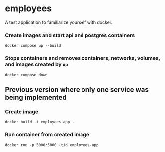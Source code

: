 # employees

A test application to familiarize yourself with docker.

### Create images and start api and postgres containers
```
docker compose up --build
```

### Stops containers and removes containers, networks, volumes, and images created by `up`
```
docker compose down
```

## Previous version where only one service was being implemented

### Create image
```
docker build -t employees-app .
```

### Run container from created image
```
docker run -p 5000:5000 -tid employees-app
```